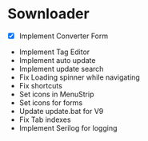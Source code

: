 # Sownloader

- [x] Implement Converter Form
- Implement Tag Editor
- Implement auto update
- Implement update search
- Fix Loading spinner while navigating
- Fix shortcuts
- Set icons in MenuStrip
- Set icons for forms
- Update update.bat for V9
- Fix Tab indexes
- Implement Serilog for logging
